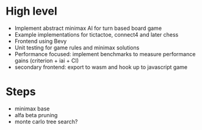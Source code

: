 # High level
- Implement abstract minimax AI for turn based board game
- Example implementations for tictactoe, connect4 and later chess
- Frontend using Bevy
- Unit testing for game rules and minimax solutions
- Performance focused: implement benchmarks to measure performance gains (criterion + iai + CI)
- secondary frontend: export to wasm and hook up to javascript game

# Steps
- minimax base
- alfa beta pruning
- monte carlo tree search?